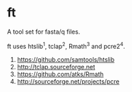 ft
==

A tool set for fasta/q files.


ft uses htslib<sup>1</sup>, tclap<sup>2</sup>, Rmath<sup>3</sup> and pcre2<sup>4</sup>.


1. https://github.com/samtools/htslib
2. http://tclap.sourceforge.net
3. https://github.com/atks/Rmath
4. http://sourceforge.net/projects/pcre

